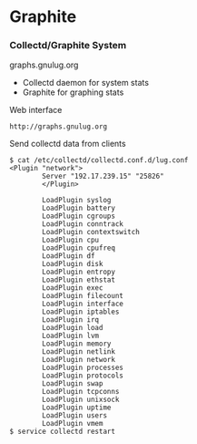 # Graphite

### Collectd/Graphite System ###

graphs.gnulug.org
* Collectd daemon for system stats
* Graphite for graphing stats

Web interface
```
http://graphs.gnulug.org
```

Send collectd data from clients
```
$ cat /etc/collectd/collectd.conf.d/lug.conf
<Plugin "network">
        Server "192.17.239.15" "25826"
        </Plugin>

        LoadPlugin syslog
        LoadPlugin battery
        LoadPlugin cgroups
        LoadPlugin conntrack
        LoadPlugin contextswitch
        LoadPlugin cpu
        LoadPlugin cpufreq
        LoadPlugin df
        LoadPlugin disk
        LoadPlugin entropy
        LoadPlugin ethstat
        LoadPlugin exec
        LoadPlugin filecount
        LoadPlugin interface
        LoadPlugin iptables
        LoadPlugin irq
        LoadPlugin load
        LoadPlugin lvm
        LoadPlugin memory
        LoadPlugin netlink
        LoadPlugin network
        LoadPlugin processes
        LoadPlugin protocols
        LoadPlugin swap
        LoadPlugin tcpconns
        LoadPlugin unixsock
        LoadPlugin uptime
        LoadPlugin users
        LoadPlugin vmem
$ service collectd restart
```
